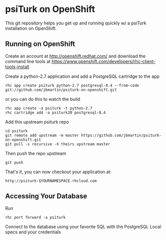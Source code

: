 psiTurk on OpenShift
====================

This git repository helps you get up and running quickly w/ a psiTurk installation
on OpenShift.


Running on OpenShift
--------------------

Create an account at http://openshift.redhat.com/ and download the command line tools at https://www.openshift.com/developers/rhc-client-tools-install

Create a python-2.7 application and add a PostgreSQL cartridge to the app

    rhc app create psiturk python-2.7 postgresql-8.4 --from-code git://github.com/jbmartin/psiturk-on-openshift.git

or you can do this to watch the build

    rhc app create -a psiturk -t python-2.7
    rhc cartridge add -a psiturk20 postgresql-8.4

Add this upstream psiturk repo

    cd psiturk
    git remote add upstream -m master https://github.com/jbmartin/psiturk-on-openshift.git
    git pull -s recursive -X theirs upstream master

Then push the repo upstream

    git push

That's it, you can now checkout your application at:

    http://psiturk-$YOURNAMESPACE.rhcloud.com


Accessing Your Database
-----------------------

Run

    rhc port forward -a psiturk

Connect to the database using your favorite SQL with the PostgreSQL Local specs and your credentials
